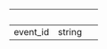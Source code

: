 <!-- Code generated for API Clients. DO NOT EDIT. -->

| &nbsp;   | &nbsp; | &nbsp; |
| -------- | ------ | ------ |
| event_id | string |        |
